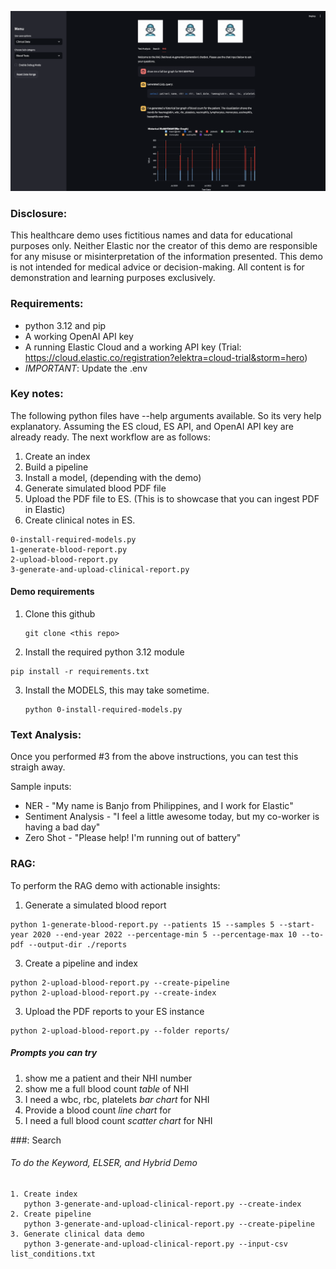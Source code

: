 
![Screenshot](artefacts/screenshot.png)


### Disclosure: 

This healthcare demo uses fictitious names and data for educational purposes only. Neither Elastic nor the creator of this demo are responsible for any misuse or misinterpretation of the information presented. This demo is not intended for medical advice or decision-making. All content is for demonstration and learning purposes exclusively.


### Requirements: 
- python 3.12 and pip
- A working OpenAI API key
- A running Elastic Cloud and a working API key (Trial: https://cloud.elastic.co/registration?elektra=cloud-trial&storm=hero)
- *IMPORTANT*: Update the .env 


### Key notes:
The following python files have --help arguments available. So its very help explanatory. Assuming the ES cloud, ES API, and OpenAI API key are already ready. The next workflow are as follows:

1. Create an index
2. Build a pipeline
3. Install a model, (depending with the demo)
4. Generate simulated blood PDF file
5. Upload the PDF file to ES. (This is to showcase that you can ingest PDF in Elastic)
6. Create clinical notes in ES.


```
0-install-required-models.py
1-generate-blood-report.py
2-upload-blood-report.py
3-generate-and-upload-clinical-report.py

```



#### Demo requirements

1. Clone this github
   ```
   git clone <this repo>
   ```

2. Install the required python 3.12 module
  ```
  pip install -r requirements.txt
  ```

3. Install the MODELS, this may take sometime. 
   ```
   python 0-install-required-models.py
   ```


### Text Analysis:
Once you performed #3 from the above instructions, you can test this straigh away.  

Sample inputs:
* NER - "My name is Banjo from Philippines, and I work for Elastic"
* Sentiment Analysis - "I feel a little awesome today, but my co-worker is having a bad day"
* Zero Shot - "Please help! I'm running out of battery"

### RAG: 
To perform the RAG demo with actionable insights:

1. Generate a simulated blood report
  ```
  python 1-generate-blood-report.py --patients 15 --samples 5 --start-year 2020 --end-year 2022 --percentage-min 5 --percentage-max 10 --to-pdf --output-dir ./reports
  ```

3. Create a pipeline and index

  ```
  python 2-upload-blood-report.py --create-pipeline 
  python 2-upload-blood-report.py --create-index
  ```

3. Upload the PDF reports to your ES instance
  ```
  python 2-upload-blood-report.py --folder reports/
  ```


##### Prompts you can try
1. show me a patient and their NHI number
2. show me a full blood count *table* of NHI <number>
3. I need a wbc, rbc, platelets *bar chart* for NHI <number>
4. Provide a blood count *line chart* for <patient name>
5. I need a full blood count *scatter chart* for NHI <number>

###: Search
###### To do the Keyword, ELSER, and Hybrid Demo

```
1. Create index
   python 3-generate-and-upload-clinical-report.py --create-index
2. Create pipeline
   python 3-generate-and-upload-clinical-report.py --create-pipeline
3. Generate clinical data demo
   python 3-generate-and-upload-clinical-report.py --input-csv list_conditions.txt
```
